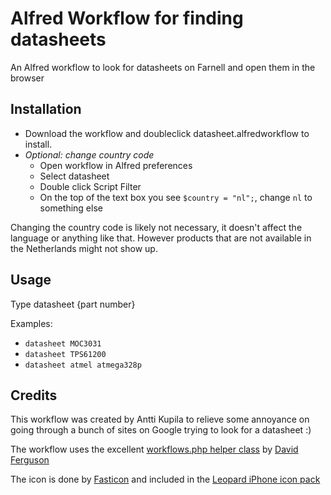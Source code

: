 Alfred Workflow for finding datasheets
=========================

An Alfred workflow to look for datasheets on Farnell and open them in the browser

Installation
-------------
* Download the workflow and doubleclick datasheet.alfredworkflow to install.
* *Optional: change country code*
  * Open workflow in Alfred preferences
  * Select datasheet
  * Double click Script Filter
  * On the top of the text box you see `$country = "nl";`, change `nl` to something else

Changing the country code is likely not necessary, it doesn't affect the language or anything like that. However products that are not available in the Netherlands might not show up.

Usage
-------------
Type datasheet {part number}

Examples:

* `datasheet MOC3031`
* `datasheet TPS61200`
* `datasheet atmel atmega328p`

Credits
-------------
This workflow was created by Antti Kupila to relieve some annoyance on going through a bunch of sites on Google trying to look for a datasheet :)

The workflow uses the excellent [workflows.php helper class] by [David Ferguson]

The icon is done by [Fasticon] and included in the [Leopard iPhone icon pack]

[David Ferguson]: http://dferg.us/
[workflows.php helper class]: http://dferg.us/workflows-class/
[Fasticon]: http://www.fasticon.com/
[Leopard iPhone icon pack]: http://www.iconspedia.com/pack/leopard-iphone-1878/